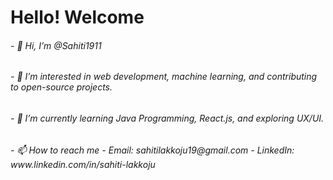 <html>
  <h1>Hello! Welcome </h1>
  <h6>- 👋 Hi, I’m @Sahiti1911</h6>
  <h6>- 👀 I’m interested in web development, machine learning, and contributing to open-source projects.
  <h6>- 🌱 I’m currently learning Java Programming, React.js, and exploring UX/UI.
  <h6>- 📫 How to reach me
        <h7>- Email: sahitilakkoju19@gmail.com
        <h7>- LinkedIn: www.linkedin.com/in/sahiti-lakkoju
    
</html>
<!---
Sahiti1911/Sahiti1911 is a ✨ special ✨ repository because its `README.md` (this file) appears on your GitHub profile.
You can click the Preview link to take a look at your changes.
--->
